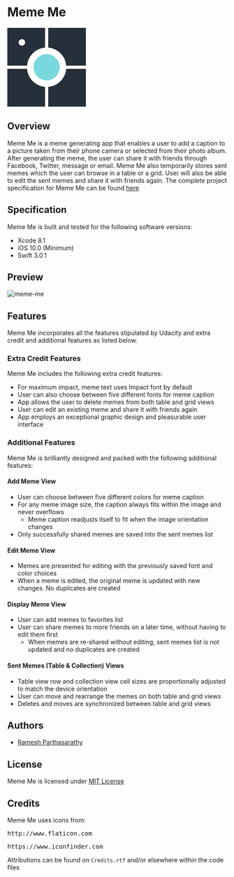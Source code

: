 # Meme Me
![Logo](https://raw.githubusercontent.com/Ramesh-P/meme-me/master/Meme%20Me/Assets.xcassets/AppIcon.appiconset/Icon-60%403x.png)

## Overview
Meme Me is a meme generating app that enables a user to add a caption to a picture taken from their phone camera or selected from their photo album. After generating the meme, the user can share it with friends through Facebook, Twitter, message or email. Meme Me also temporarily stores sent memes which the user can browse in a table or a grid. User will also be able to edit the sent memes and share it with friends again. The complete project specification for Meme Me can be found [here](https://docs.google.com/document/d/1G2onkzN_weWmiYErhQJw1lB9-zxM-2TQ0N5bNMAaI7I/pub?embedded=true)

## Specification
Meme Me is built and tested for the following software versions:
* Xcode 8.1
* iOS 10.0 (Minimum)
* Swift 3.0.1

## Preview
![meme-me](https://cloud.githubusercontent.com/assets/25907551/24083975/d2399796-0cb7-11e7-8451-d2b70c64946d.gif)

## Features
Meme Me incorporates all the features stipulated by Udacity and extra credit and additional features as listed below.

### Extra Credit Features
Meme Me includes the following extra credit features:
* For maximum impact, meme text uses Impact font by default
* User can also choose between five different fonts for meme caption
* App allows the user to delete memes from both table and grid views
* User can edit an existing meme and share it with friends again
* App employs an exceptional graphic design and pleasurable user interface

### Additional Features
Meme Me is brilliantly designed and packed with the following additional features:

#### Add Meme View
* User can choose between five different colors for meme caption
* For any meme image size, the caption always fits within the image and never overflows
  * Meme caption readjusts itself to fit when the image orientation changes
* Only successfully shared memes are saved into the sent memes list

#### Edit Meme View
* Memes are presented for editing with the previously saved font and color choices
* When a meme is edited, the original meme is updated with new changes. No duplicates are created

#### Display Meme View
* User can add memes to favorites list
* User can share memes to more friends on a later time, without having to edit them first
  * When memes are re-shared without editing, sent memes list is not updated and no duplicates are created
  
#### Sent Memes (Table & Collection) Views
* Table view row and collection view cell sizes are proportionally adjusted to match the device orientation
* User can move and rearrange the memes on both table and grid views
* Deletes and moves are synchronized between table and grid views

## Authors
* [Ramesh Parthasarathy](mailto:msg.rameshp@gmail.com)

## License
Meme Me is licensed under [MIT License](https://github.com/Ramesh-P/meme-me/blob/master/LICENSE)

## Credits
Meme Me uses icons from:
<pre>http://www.flaticon.com</pre>
<pre>https://www.iconfinder.com</pre>
Attributions can be found on `Credits.rtf` and/or elsewhere within the code files
